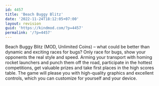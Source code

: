 ```yaml
---
id: 4457
title: 'Beach Buggy Blitz'
date: '2022-11-24T18:12:05+07:00'
layout: revision
guid: 'https://kindmod.com/?p=4457'
permalink: '/?p=4457'
---
```


Beach Buggy Blitz (MOD, Unlimited Coins) – what could be better than dynamic and exciting races for bugs? Only race for bugs, show your opponents the real style and speed. Arming your transport with homing rocket launchers and punch them off the road, participate in the hottest competitions, get valuable prizes and take first places in the high scores table. The game will please you with high-quality graphics and excellent controls, which you can customize for yourself and your device.